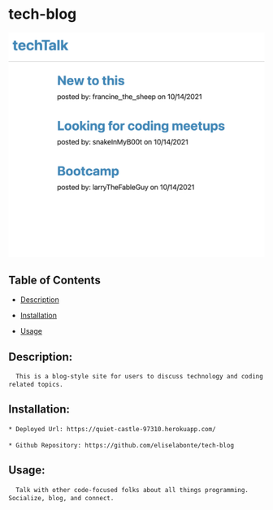 # tech-blog

![tech blog screenshot](./tech-screenshot.png)

  ## Table of Contents

  * [Description](#Description)

  * [Installation](#Installation)

  * [Usage](#Usage)

  ## Description:
      This is a blog-style site for users to discuss technology and coding related topics.

  ## Installation:
    * Deployed Url: https://quiet-castle-97310.herokuapp.com/

    * Github Repository: https://github.com/eliselabonte/tech-blog

  ## Usage:
      Talk with other code-focused folks about all things programming. Socialize, blog, and connect.